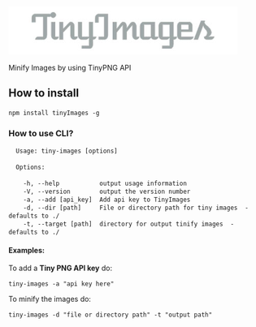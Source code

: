  ![image](https://github.com/gexiaowei/tinyImages/raw/master/logo.jpg)

Minify Images by using TinyPNG API

## How to install

```
npm install tinyImages -g
```

### How to use  CLI?

```
  Usage: tiny-images [options]

  Options:

    -h, --help           output usage information
    -V, --version        output the version number
    -a, --add [api_key]  Add api key to TinyImages
    -d, --dir [path]     File or directory path for tiny images  - defaults to ./
    -t, --target [path]  directory for output tinify images  - defaults to ./
```

#### Examples:

To add a **Tiny PNG API key** do:

```
tiny-images -a "api key here"
```

To minify the images do:

```
tiny-images -d "file or directory path" -t "output path"
```

